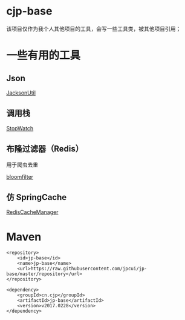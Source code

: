 cjp-base
========
该项目仅作为我个人其他项目的工具，会写一些工具类，被其他项目引用；

# 一些有用的工具

## Json

[JacksonUtil](https://github.com/JPCui/jp-base/blob/master/src/main/java/cn/cjp/utils/JacksonUtil.java)

## 调用栈

[StopWatch](https://github.com/JPCui/jp-base/tree/master/src/main/java/cn/cjp/stopWatch)

## 布隆过滤器（Redis）

用于爬虫去重

[bloomfilter](https://github.com/JPCui/jp-base/tree/master/src/main/java/cn/cjp/algorithm/bloomfilter)

## 仿 SpringCache

[RedisCacheManager](https://github.com/JPCui/jp-base/tree/master/src/main/java/cn/cjp/cache)

# Maven

```
<repository>
	<id>jp-base</id>
	<name>jp-base</name>
	<url>https://raw.githubusercontent.com/jpcui/jp-base/master/repository</url>
</repository>
```
```
<dependency>
	<groupId>cn.cjp</groupId>
	<artifactId>jp-base</artifactId>
	<version>v2017.0228</version>
</dependency>
```
